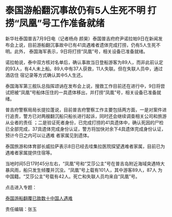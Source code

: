 # 泰国游船翻沉事故仍有5人生死不明 打捞“凤凰”号工作准备就绪

新华社泰国普吉7月9日电（记者杨舟 颜昊）泰国普吉府府尹诺拉帕9日在新闻发布会上说，目前游船翻沉事故中已有41具遇难者遗体完成打捞，仍有5人生死不明。此外，
泰国海军表示，9日将打捞“凤凰”号，相关设备已准备就绪。

诺拉帕说，泰中双方核对名单后，确认事故当日登船游客为89人，而非此前认定的93人，有4人未上船。89人中有37人获救，11人失联。但在失联人员中，通过酒店住
宿记录等方式确认其中5人生还。

泰国海军第三舰队总指挥颂讷在发布会上说，搜救工作目前还在进行中，9日将尝试把被“凤凰”号船体压住的一具遗体移出，并打捞“凤凰”号，相关设备已准备就绪。

普吉府警察局局长提拉蓬说，目前普吉府警察工作主要包括两方面，一是对案件进行追责，警方已对两艘翻沉船只船长进行起诉，同时还会继续调查相关公司和旅游从业者的责任
；二是验证死者身份，已完成打捞的41具遗体中，确认死因的尸检已全部完成，37具遗体完成身份认证，警方将加快对余下4具遗体完成身份认证，预计今日之内可以让遇难
者家属见到遗体。

泰国旅游和体育部长威拉萨表示8日已经去哇集拉医院探望遇难者家属，目前已为遇难者家属提供住宿等。

当地时间5日17时45分左右，“凤凰”号和“艾莎公主”号在普吉岛附近海域突遇特大暴风雨，船只发生倾覆并沉没。“凤凰”号上载有101人，其中游客89人，87人
为中国籍。“艾莎公主”号载有42人。死亡和失联人员均来自“凤凰”号。

点击进入专题：

[泰国游船翻覆已致数十中国人遇难](http://news.sina.cn/zt_d/youchuan0705)

责任编辑：张玉

